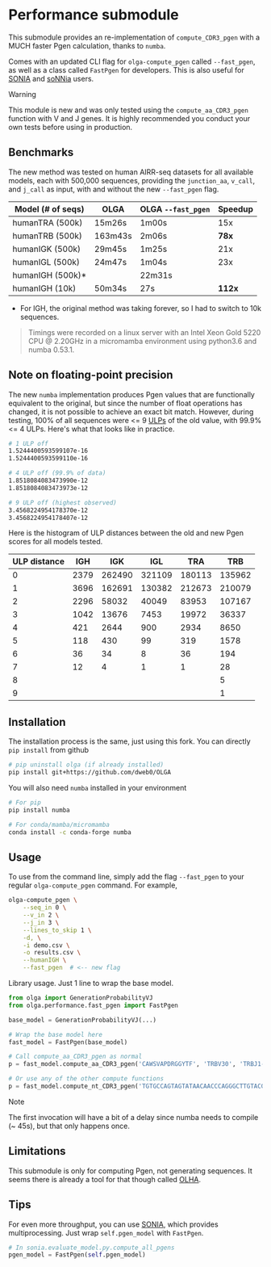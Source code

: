 # Performance submodule

This submodule provides an re-implementation of `compute_CDR3_pgen` with a MUCH faster
Pgen calculation, thanks to `numba`. 

Comes with an updated CLI flag for `olga-compute_pgen` called `--fast_pgen`,
as well as a class called `FastPgen` for developers. This is also useful for
[SONIA](https://github.com/statbiophys/SONIA) and [soNNia](https://github.com/statbiophys/soNNia) users.

> [!WARNING]
> This module is new and was only tested using the `compute_aa_CDR3_pgen` function with V and J genes. 
It is highly recommended you conduct your own tests before using in production.

## Benchmarks

The new method was tested on human AIRR-seq datasets for all available models, each with 500,000 sequences, 
providing the `junction_aa`, `v_call`, and `j_call` as input, with and without the new `--fast_pgen` flag.

| Model (# of seqs) | OLGA | OLGA `--fast_pgen`  | Speedup |
| ----- | ---- | ------------------- | ------- | 
| humanTRA (500k)  | 15m26s | 1m00s | 15x |
| humanTRB (500k)  | 163m43s | 2m06s | **78x** |
| humanIGK (500k)  | 29m45s | 1m25s | 21x |
| humanIGL (500k)  | 24m47s | 1m04s | 23x |
| humanIGH (500k)* |  | 22m31s |  |
| humanIGH (10k)   | 50m34s | 27s | **112x** |

* For IGH, the original method was taking forever, so I had to switch to 10k sequences.

> Timings were recorded on a linux server with an Intel Xeon Gold 5220 CPU @ 2.20GHz
in a micromamba environment using python3.6 and numba 0.53.1.

## Note on floating-point precision

The new `numba` implementation produces Pgen values that are functionally equivalent to the original,
but since the number of float operations has changed, it is not possible to achieve an exact bit match. 
However, during testing, 100% of all sequences were <= 9 [ULPs](https://en.wikipedia.org/wiki/Unit_in_the_last_place)
of the old value, with 99.9% <= 4 ULPs. Here's what that looks like in practice.

```bash
# 1 ULP off
1.5244400593599107e-16
1.5244400593599110e-16

# 4 ULP off (99.9% of data)
1.8518084083473990e-12
1.8518084083473973e-12

# 9 ULP off (highest observed)
3.4568224954178370e-12
3.4568224954178407e-12
```

Here is the histogram of ULP distances between the old and new Pgen scores for all models tested.

|ULP distance|IGH |IGK   |IGL   |TRA   |TRB   |
|------------|----|------|------|------|------|
|0           |2379|262490|321109|180113|135962|
|1           |3696|162691|130382|212673|210079|
|2           |2296|58032 |40049 |83953 |107167|
|3           |1042|13676 |7453  |19972 |36337 |
|4           |421 |2644  |900   |2934  |8650  |
|5           |118 |430   |99    |319   |1578  |
|6           |36  |34    |8     |36    |194   |
|7           |12  |4     |1     |1     |28    |
|8           |    |      |      |      |5     |
|9           |    |      |      |      |1     |

## Installation

The installation process is the same, just using this fork. You can directly `pip install` from github

```bash
# pip uninstall olga (if already installed)
pip install git+https://github.com/dweb0/OLGA
```

You will also need `numba` installed in your environment

```bash
# For pip
pip install numba

# For conda/mamba/micromamba 
conda install -c conda-forge numba
```

## Usage

To use from the command line, simply add the flag `--fast_pgen` to your regular `olga-compute_pgen`
command. For example,

```bash
olga-compute_pgen \
    --seq_in 0 \
    --v_in 2 \
    --j_in 3 \
    --lines_to_skip 1 \
    -d, \
    -i demo.csv \
    -o results.csv \
    --humanIGH \
    --fast_pgen  # <-- new flag
```

Library usage. Just 1 line to wrap the base model.

```python
from olga import GenerationProbabilityVJ
from olga.performance.fast_pgen import FastPgen

base_model = GenerationProbabilityVJ(...)

# Wrap the base model here
fast_model = FastPgen(base_model)

# Call compute_aa_CDR3_pgen as normal
p = fast_model.compute_aa_CDR3_pgen('CAWSVAPDRGGYTF', 'TRBV30', 'TRBJ1-2')

# Or use any of the other compute functions
p = fast_model.compute_nt_CDR3_pgen('TGTGCCAGTAGTATAACAACCCAGGGCTTGTACGAGCAGTACTTC')
```

> [!NOTE]
> The first invocation will have a bit of a delay since numba needs to compile (~ 45s), but
that only happens once.

## Limitations

This submodule is only for computing Pgen, not generating sequences. It seems
there is already a tool for that though called [OLHA](https://github.com/statbiophys/olha).

## Tips

For even more throughput, you can use [SONIA](https://github.com/statbiophys/SONIA),
which provides multiprocessing. Just wrap `self.pgen_model` with `FastPgen`.

```python
# In sonia.evaluate_model.py.compute_all_pgens
pgen_model = FastPgen(self.pgen_model)
```

